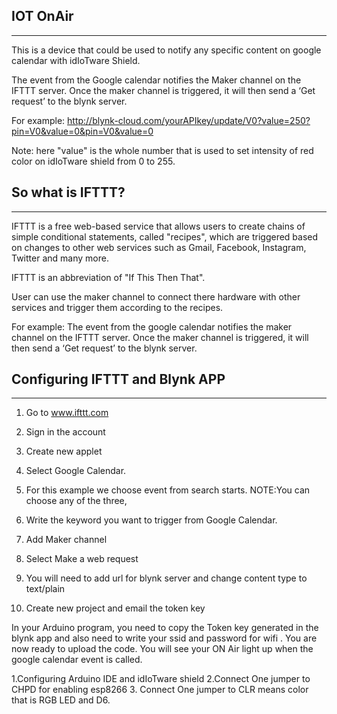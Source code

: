 **IOT OnAir**
-------------


----------


This is a device that could be used to notify any specific content on google calendar with idIoTware Shield.

The event from the Google calendar notifies the Maker channel on the IFTTT server. 
Once the maker channel is triggered, it will then send a ‘Get request’ to the blynk server.

For example: http://blynk-cloud.com/yourAPIkey/update/V0?value=250?pin=V0&value=0&pin=V0&value=0

Note: here "value" is the whole number that is used to set intensity of red color on idIoTware shield from 0 to 255.

So what is IFTTT?
-----------------


----------


IFTTT is a free web-based service that allows users to create chains of simple conditional statements, called "recipes", which are triggered based on changes to other web services such as Gmail, Facebook, Instagram, Twitter and many more.

IFTTT is an abbreviation of "If This Then That".


User can use the maker channel to connect there hardware with other services and trigger them according to the recipes.


For example: The event from the google calendar notifies the maker channel on the IFTTT server.
Once the maker channel is triggered, it will then send a ‘Get request’ to the blynk server.

Configuring IFTTT and Blynk APP
-------------------------------


----------


1. Go to www.ifttt.com

2. Sign in the account

3. Create new applet

4. Select Google Calendar.


5. For this example we choose event from search starts.
NOTE:You can choose any of the three,

6. Write the keyword you want to trigger from Google Calendar.

7. Add Maker channel

8. Select Make a web request

9. You will need to add url for blynk server and change content type to text/plain
10. Create new project and email the token key


In your Arduino program, you need to copy the Token key generated in the blynk app and also need to write your ssid and password for wifi . You are now ready to upload the code. You will see your ON Air light up when the google calendar event is called.

1.Configuring Arduino IDE and idIoTware shield
2.Connect One jumper to CHPD for enabling esp8266
3. Connect One jumper to CLR means color that is RGB LED and D6. 
